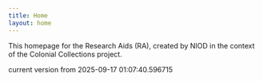 ```yaml
---
title: Home
layout: home
---
```


This homepage for the Research Aids (RA), created by NIOD in the context of the Colonial Collections project. 


current version from 2025-09-17 01:07:40.596715